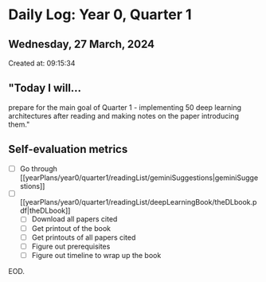 # Daily Log: Year 0, Quarter 1
## Wednesday, 27 March, 2024
Created at: 09:15:34

## "Today I will...
prepare for the main goal of Quarter 1 - implementing 50 deep learning architectures after reading and making notes on the paper introducing them."

## Self-evaluation metrics
- [ ] Go through [[yearPlans/year0/quarter1/readingList/geminiSuggestions|geminiSuggestions]]
- [ ] [[yearPlans/year0/quarter1/readingList/deepLearningBook/theDLbook.pdf|theDLbook]]
	- [ ] Download all papers cited
	- [ ] Get printout of the book
	- [ ] Get printouts of all papers cited
	- [ ] Figure out prerequisites
	- [ ] Figure out timeline to wrap up the book

EOD.
